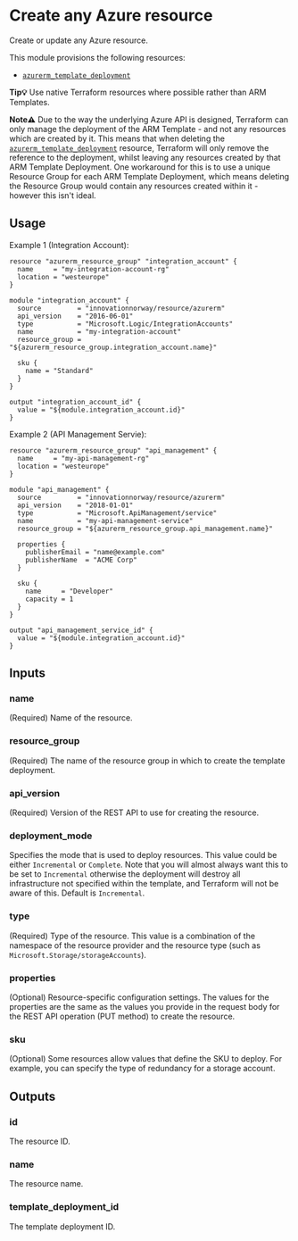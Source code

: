 # Create any Azure resource

Create or update any Azure resource.

This module provisions the following resources:

- [`azurerm_template_deployment`](https://www.terraform.io/docs/providers/azurerm/r/template_deployment.html)

**Tip💡** Use native Terraform resources where possible rather than ARM Templates.

**Note⚠️** Due to the way the underlying Azure API is designed, Terraform can only manage the deployment of the ARM Template - and not any resources which are created by it. This means that when deleting the [`azurerm_template_deployment`](https://www.terraform.io/docs/providers/azurerm/r/template_deployment.html) resource, Terraform will only remove the reference to the deployment, whilst leaving any resources created by that ARM Template Deployment. One workaround for this is to use a unique Resource Group for each ARM Template Deployment, which means deleting the Resource Group would contain any resources created within it - however this isn't ideal.

## Usage

Example 1 (Integration Account):

```hcl
resource "azurerm_resource_group" "integration_account" {
  name     = "my-integration-account-rg"
  location = "westeurope"
}

module "integration_account" {
  source         = "innovationnorway/resource/azurerm"
  api_version    = "2016-06-01"
  type           = "Microsoft.Logic/IntegrationAccounts"
  name           = "my-integration-account"
  resource_group = "${azurerm_resource_group.integration_account.name}"

  sku {
    name = "Standard"
  }
}

output "integration_account_id" {
  value = "${module.integration_account.id}"
}
```

Example 2 (API Management Servie):

```hcl
resource "azurerm_resource_group" "api_management" {
  name     = "my-api-management-rg"
  location = "westeurope"
}

module "api_management" {
  source         = "innovationnorway/resource/azurerm"
  api_version    = "2018-01-01"
  type           = "Microsoft.ApiManagement/service"
  name           = "my-api-management-service"
  resource_group = "${azurerm_resource_group.api_management.name}"

  properties {
    publisherEmail = "name@example.com"
    publisherName  = "ACME Corp"
  }

  sku {
    name     = "Developer"
    capacity = 1
  }
}

output "api_management_service_id" {
  value = "${module.integration_account.id}"
}
```

## Inputs

### name

(Required) Name of the resource.

### resource_group

(Required) The name of the resource group in which to create the template deployment.

### api_version

(Required) Version of the REST API to use for creating the resource.

### deployment_mode

Specifies the mode that is used to deploy resources. This value could be either `Incremental` or `Complete`. Note that you will almost always want this to be set to `Incremental` otherwise the deployment will destroy all infrastructure not specified within the template, and Terraform will not be aware of this. Default is `Incremental`.

### type

(Required) Type of the resource. This value is a combination of the namespace of the resource provider and the resource type (such as `Microsoft.Storage/storageAccounts`).

### properties

(Optional) Resource-specific configuration settings. The values for the properties are the same as the values you provide in the request body for the REST API operation (PUT method) to create the resource.

### sku

(Optional) Some resources allow values that define the SKU to deploy. For example, you can specify the type of redundancy for a storage account.


## Outputs

### id

The resource ID.

### name

The resource name.

### template_deployment_id

The template deployment ID.

